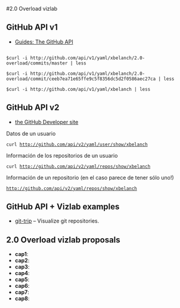 #2.0 Overload vizlab


## GitHub API v1

* [Guides: The GitHub API](http://github.com/guides/the-github-api)

<code>
$curl -i http://github.com/api/v1/yaml/xbelanch/2.0-overload/commits/master | less
</code>

<code>
$curl -i http://github.com/api/v1/yaml/xbelanch/2.0-overload/commit/ceeb7ea71e65ffe9c5f8356dc5d2f0586aec27ca | less
</code>

<code>
$curl -i http://github.com/api/v1/yaml/xbelanch | less
</code>


## GitHub API v2

* [the GitHub Developer site](http://develop.github.com/)

Datos de un usuario

<code>curl http://github.com/api/v2/yaml/user/show/xbelanch</code>

Información de los repositorios de un usuario

<code>curl http://github.com/api/v2/yaml/repos/show/xbelanch</code>

Información de un repositorio (en el caso parece de tener sólo uno!)

<code>http://github.com/api/v2/yaml/repos/show/xbelanch</code>


## GitHub API + Vizlab examples

* [git-trip](http://github.com/Oshuma/git-trip/tree) – Visualize git repositories.


## 2.0 Overload vizlab proposals

* **cap1**: 
* **cap2**:
* **cap3**: 
* **cap4**:
* **cap5**: 
* **cap6**:
* **cap7**: 
* **cap8**:



